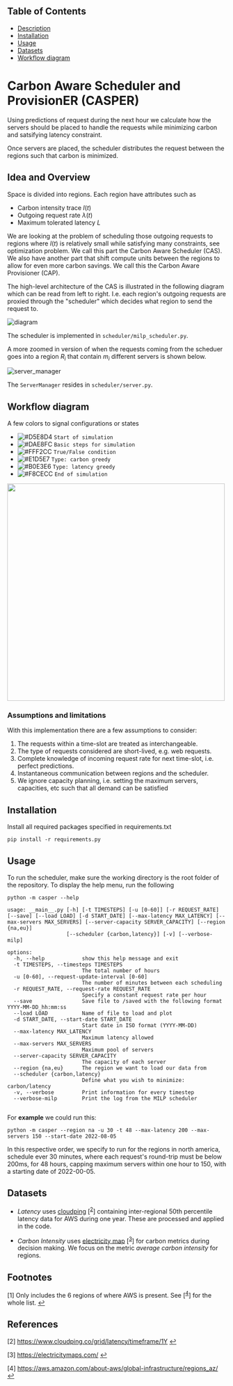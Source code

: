 ## Table of Contents
- [Description](#Description)
- [Installation](#Installation)
- [Usage](#Usage)
- [Datasets](#Datasets)
- [Workflow diagram](#Workflow-diagram)

# Carbon Aware Scheduler and ProvisionER (CASPER)

Using predictions of request during the next hour we calculate how the servers should be placed to handle
the requests while minimizing carbon and satsifying latency constraint.

Once servers are placed, the scheduler distributes the request between the regions such that carbon is minimized.

## Idea and Overview
Space is divided into regions. Each region have attributes such as
- Carbon intensity trace $I(t)$
- Outgoing request rate $\lambda(t)$
- Maximum tolerated latency $L$

We are looking at the problem of scheduling those outgoing requests to regions
where $I(t)$ is relatively small while satisfying many constraints, see optimization problem.
We call this part the Carbon Aware Scheduler (CAS). We also have another part that shift compute units between
the regions to allow for even more carbon savings. We call this the Carbon Aware Provisioner (CAP).

The high-level architecture of the CAS is illustrated in the following diagram which can be read from left to right.
I.e. each region's outgoing requests are proxied through the "scheduler" which decides what region to send the request to.

![diagram](https://user-images.githubusercontent.com/43207511/184157966-3a8c8033-b34c-49cf-bc98-338ea4a8106f.png)

The scheduler is implemented in `scheduler/milp_scheduler.py`.


A more zoomed in version of when the requests coming from the scheduer goes into a region $R_i$ that contain $m_i$ different servers is shown below.

![server_manager](https://user-images.githubusercontent.com/43207511/184157845-fa24d2b0-3ce4-4906-83ce-ac2ba9b8d462.png)

The `ServerManager` resides in `scheduler/server.py`.

## Workflow diagram

A few colors to signal configurations or states
- ![#D5E8D4](https://via.placeholder.com/15/D5E8D4/D5E8D4.png) `Start of simulation`
- ![#DAE8FC](https://via.placeholder.com/15/DAE8FC/DAE8FC.png) `Basic steps for simulation`
- ![#FFF2CC](https://via.placeholder.com/15/FFF2CC/FFF2CC.png) `True/False condition`
- ![#E1D5E7](https://via.placeholder.com/15/E1D5E7/E1D5E7.png) `Type: carbon greedy`
- ![#B0E3E6](https://via.placeholder.com/15/B0E3E6/B0E3E6.png) `Type: latency greedy`
- ![#F8CECC](https://via.placeholder.com/15/F8CECC/F8CECC.png) `End of simulation`

<img src="https://github.com/umassos/casper/blob/main/images/Workflow-Diagram.jpg" width="500">

### Assumptions and limitations

With this implementation there are a few assumptions to consider:

1. The requests within a time-slot are treated as interchangeable.
2. The type of requests considered are short-lived, e.g. web requests.
3. Complete knowledge of incoming request rate for next time-slot, i.e. perfect predictions.
4. Instantaneous communication between regions and the scheduler.
5. We ignore capacity planning, i.e. setting the maximum servers, capacities, etc such that all demand can be satisfied

## Installation
Install all required packages specified in requirements.txt
```
pip install -r requirements.py
```

## Usage

To run the scheduler, make sure the working directory is the root folder of the repository. To display the help menu, run the following

```
python -m casper --help
```

```
usage: __main__.py [-h] [-t TIMESTEPS] [-u [0-60]] [-r REQUEST_RATE] [--save] [--load LOAD] [-d START_DATE] [--max-latency MAX_LATENCY] [--max-servers MAX_SERVERS] [--server-capacity SERVER_CAPACITY] [--region {na,eu}]
                   [--scheduler {carbon,latency}] [-v] [--verbose-milp]

options:
  -h, --help            show this help message and exit
  -t TIMESTEPS, --timesteps TIMESTEPS
                        The total number of hours
  -u [0-60], --request-update-interval [0-60]
                        The number of minutes between each scheduling
  -r REQUEST_RATE, --request-rate REQUEST_RATE
                        Specify a constant request rate per hour
  --save                Save file to /saved with the following format YYYY-MM-DD_hh:mm:ss
  --load LOAD           Name of file to load and plot
  -d START_DATE, --start-date START_DATE
                        Start date in ISO format (YYYY-MM-DD)
  --max-latency MAX_LATENCY
                        Maximum latency allowed
  --max-servers MAX_SERVERS
                        Maximum pool of servers
  --server-capacity SERVER_CAPACITY
                        The capacity of each server
  --region {na,eu}      The region we want to load our data from
  --scheduler {carbon,latency}
                        Define what you wish to minimize: carbon/latency
  -v, --verbose         Print information for every timestep
  --verbose-milp        Print the log from the MILP scheduler


```

For **example** we could run this:
```
python -m casper --region na -u 30 -t 48 --max-latency 200 --max-servers 150 --start-date 2022-08-05
```

In this respective order, we specify to run for the regions in north america, schedule ever 30 minutes, where each request's round-trip must be below 200ms, for 48 hours, capping maximum servers within one hour to 150, with a starting date of 2022-00-05.

## Datasets

- _Latency_ uses [cloudping] [<sup id="a2">[2](#latency_cloudping)</sup>] containing inter-regional 50th percentile latency data for
AWS during one year. These are processed and applied in the code.

- _Carbon Intensity_ uses [electricity map] [<sup id="a3">[3](#electricity_map)</sup>] for carbon metrics during decision making. We focus on the metric _average carbon intensity_ for regions.



<!-- THIS IS FOR HYPERLINKS -->
[cloudping]: https://www.cloudping.co/grid/latency/timeframe/1Y
[electricity map]: https://electricitymaps.com/


## Footnotes
[<a id="1">1</a>]
Only includes the 6 regions of where AWS is present. See [<sup id="a4">[4](#aws_regions)</sup>] for the whole list.
<b id="a1"></b> [↩](#a1)

## References
[<a id="2">2</a>]
<a name="latency_cloudping"></a>
https://www.cloudping.co/grid/latency/timeframe/1Y
<b id="a1"></b> [↩](#a2)

<a id="electricity_map">[3]</a>
<a name="electricity_map"></a>
https://electricitymaps.com/
<b id="a1"></b> [↩](#a3)

<a id="4">[4]</a>
<a name="aws_regions"></a>
https://aws.amazon.com/about-aws/global-infrastructure/regions_az/
<b id="a1"></b> [↩](#a4)
